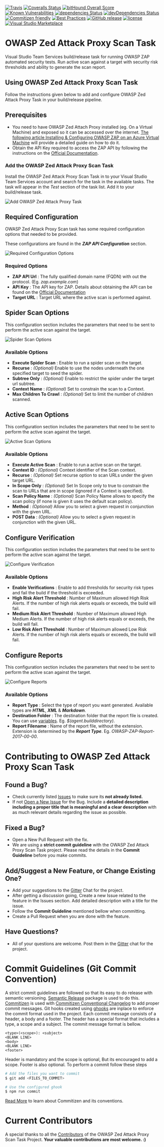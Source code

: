 [![Travis](https://img.shields.io/travis/rust-lang/rust.svg?style=flat-square)](https://travis-ci.org/kasunkv/owasp-zap-vsts-task.svg?branch=master)
[![Coveralls Status](https://img.shields.io/coveralls/kasunkv/owasp-zap-vsts-task.svg?style=flat-square)](https://coveralls.io/github/kasunkv/owasp-zap-vsts-task)
[![bitHound Overall Score](https://www.bithound.io/github/kasunkv/owasp-zap-vsts-task/badges/score.svg)](https://www.bithound.io/github/kasunkv/owasp-zap-vsts-task)
[![Known Vulnerabilities](https://snyk.io/test/github/kasunkv/owasp-zap-vsts-task/badge.svg?style=flat-square)](https://snyk.io/test/github/kasunkv/owasp-zap-vsts-task)
[![dependencies Status](https://david-dm.org/kasunkv/owasp-zap-vsts-task/status.svg?style=flat-square)](https://david-dm.org/kasunkv/owasp-zap-vsts-task)
[![devDependencies Status](https://david-dm.org/kasunkv/owasp-zap-vsts-task/dev-status.svg?style=flat-square)](https://david-dm.org/kasunkv/owasp-zap-vsts-task?type=dev)
[![Commitizen friendly](https://img.shields.io/badge/commitizen-friendly-brightgreen.svg?style=flat-square)](http://commitizen.github.io/cz-cli/)
[![Best Practices](https://bestpractices.coreinfrastructure.org/projects/1188/badge)](https://bestpractices.coreinfrastructure.org/projects/1188)
[![GitHub release](https://img.shields.io/github/release/kasunkv/owasp-zap-vsts-task.svg?style=flat-square)](https://github.com/kasunkv/owasp-zap-vsts-task/releases/latest)
[![license](https://img.shields.io/github/license/mashape/apistatus.svg?style=flat-square)](https://github.com/kasunkv/owasp-zap-vsts-task/blob/master/LICENSE.md)
[![Visual Studio Marketplace](https://img.shields.io/badge/Visual%20Studio%20Marketplace-install-brightgreen.svg?style=flat-square)](https://marketplace.visualstudio.com/items?itemName=kasunkodagoda.owasp-zap-scan)
# OWASP Zed Attack Proxy Scan Task
Visual Studio Team Services build/release task for running OWASP ZAP automated security tests. Run active scan against a target with security risk thresholds and ability to generate the scan report.

## Using OWASP Zed Attack Proxy Scan Task

Follow the instructions given below to add and configure OWASP Zed Attack Proxy Task in your build/release pipeline.

## Prerequisites
* You need to have OWASP Zed Attach Proxy installed (eg. On a Virtual Machine) and exposed so it can be accessed over the internet. [The following article Installing & Configuring OWASP ZAP on an Azure Virtual Machine](https://wpdevkvk.wordpress.com/2017/07/21/automated-security-testing-with-owasp-zed-attack-proxy-1-installing-configuring-owasp-zap-on-an-azure-virtual-machine/) will provide a detailed guide on how to do it.
* Obtain the API Key required to access the ZAP API by following the instructions on the [Official Documentation](https://github.com/zaproxy/zaproxy/wiki/FAQapikey).

### Add the OWASP Zed Attack Proxy Scan Task
Install the OWASP Zed Attack Proxy Scan Task in to your Visual Studio Team Services account and search for the task in the available tasks. The task will appear in the _Test_ section of the task list. Add it to your build/release task.

![Add OWASP Zed Attack Proxy Task](https://raw.githubusercontent.com/kasunkv/owasp-zap-vsts-task/master/screenshots/add-owasp-zap-scan.PNG)

## Required Configuration
OWASP Zed Attack Proxy Scan task has some required configuration options that needed to be provided.

These configurations are found in the _**ZAP API Configuration**_ section.

![Required Configuration Options](https://raw.githubusercontent.com/kasunkv/owasp-zap-vsts-task/master/screenshots/task-added-3-configs-required.PNG)

### Required Options
* **ZAP API Url** : The fully qualified domain name (FQDN) with out the protocol. (Eg. _zap.example.com_)
* **API Key** : The API key for ZAP. Details about obtaining the API can be found on the [Official Documentation](https://github.com/zaproxy/zaproxy/wiki/FAQapikey)
* **Target URL** : Target URL where the active scan is performed against.


## Spider Scan Options
This configuration section includes the parameters that need to be sent to perform the active scan against the target.

![Spider Scan Options](https://raw.githubusercontent.com/kasunkv/owasp-zap-vsts-task/master/screenshots/spider-scan-options.png)

### Available Options
* **Execute Spider Scan** : Enable to run a spider scan on the target.
* **Recurse** : _(Optional)_ Enable to use the nodes underneath the one specified target to seed the spider.
* **Subtree Only** : _(Optional)_ Enable to restrict the spider under the target url subtree.
* **Context Name** : _(Optional)_ Set to constrain the scan to a Context.
* **Max Children To Crawl** : _(Optional)_ Set to limit the number of children scanned.

## Active Scan Options
This configuration section includes the parameters that need to be sent to perform the active scan against the target.

![Active Scan Options](https://raw.githubusercontent.com/kasunkv/owasp-zap-vsts-task/master/screenshots/active-scan-options.PNG)

### Available Options
* **Execute Active Scan** : Enable to run a active scan on the target.
* **Context ID** : _(Optional)_ Context identifier of the Scan context.
* **Recurse** : _(Optional)_ Set recurse option to scan URLs under the given target URL.
* **In Scope Only** : _(Optional)_ Set In Scope only to true to constrain the scan to URLs that are in scope (ignored if a Context is specified).
* **Scan Policy Name** : _(Optional)_ Scan Policy Name allows to specify the scan policy (if none is given it uses the default scan policy).
* **Method** : _(Optional)_ Allow you to select a given request in conjunction with the given URL.
* **POST Data** : _(Optional)_ Allow you to select a given request in conjunction with the given URL.


## Configure Verification
This configuration section includes the parameters that need to be sent to perform the active scan against the target.

![Configure Verification](https://raw.githubusercontent.com/kasunkv/owasp-zap-vsts-task/master/screenshots/configure-verifications.PNG)

### Available Options
* **Enable Verifications** : Enable to add thresholds for security risk types and fail the build if the threshold is exceeded.
* **High Risk Alert Threshold** : Number of Maximum allowed High Risk Alerts. If the number of high risk alerts equals or exceeds, the build will fail.
* **Medium Risk Alert Threshold** : Number of Maximum allowed High Medium Alerts. If the number of high risk alerts equals or exceeds, the build will fail.
* **Low Risk Alert Threshold** : Number of Maximum allowed Low Risk Alerts. If the number of high risk alerts equals or exceeds, the build will fail.


## Configure Reports
This configuration section includes the parameters that need to be sent to perform the active scan against the target.

![Configure Reports](https://raw.githubusercontent.com/kasunkv/owasp-zap-vsts-task/master/screenshots/configure-reports.PNG)

### Available Options
* **Report Type** : Select the type of report you want generated. Available types are _**HTML**_, _**XML**_ & _**Markdown**_.
* **Destination Folder** : The destination folder that the report file is created. You can use [variables](https://go.microsoft.com/fwlink/?LinkID=550988). Eg. _$(agent.builddirectory)_.
* **Report Filename** : Name of the report file, without the extension. Extension is determined by the _**Report Type**_. Eg. _OWASP-ZAP-Report-2017-00-00_.



# Contributing to OWASP Zed Attack Proxy Scan Task

## Found a Bug?

* Check currently listed [Issues](https://github.com/kasunkv/owasp-zap-vsts-task/issues) to make sure its **not already listed.**
* If not [Open a New Issue](https://github.com/kasunkv/owasp-zap-vsts-task/issues/new) for the Bug. Include a **detailed description including a proper title that is meaningful and a clear description** with
as much relevant details regarding the issue as possible.

## Fixed a Bug?

* Open a New Pull Request with the fix.
* We are using a **strict commit guideline** with the OWASP Zed Attack Proxy Scan Task project. Please read the details in the **Commit Guideline** before you make commits.

## Add/Suggest a New Feature, or Change Existing One?

* Add your suggestions to the [Gitter]() Chat for the project.
* After getting a discussion going, Create a new Issue related to the feature in the Issues section. Add detailed description with a title for the issue.
* Follow the **Commit Guideline** mentioned bellow when committing.
* Create a Pull Request when you are done with the feature.

## Have Questions?

* All of your questions are welcome. Post them in the [Gitter]() chat for the project.


# Commit Guidelines (Git Commit Convention)

A strict commit guidelines are followed so that its easy to do release with semantic versioning. [Semantic Release](https://github.com/semantic-release/semantic-release) package is used to do this. [Commitizen](https://www.npmjs.com/package/commitizen) is used with [Commitizen Conventional Changelog](https://www.npmjs.com/package/cz-conventional-changelog) to add proper commit messages. Git hooks  created using [ghooks](https://www.npmjs.com/package/ghooks) are inplace to enforce the commit format used in the project.
Each commit message consists of a header, a body and a footer. The header has a special format that includes a type, a scope and a subject. The commit message format is bellow.

```
<type>(<scope>): <subject>
<BLANK LINE>
<body>
<BLANK LINE>
<footer>
```

Header is mandatory and the scope is optional, But its encouraged to add a scope. Footer is also optional.
To perform a commit follow these steps

```sh
# Add the files you want to commit
$ git add <FILES_TO_COMMIT>

# Use the configured ghook
$ npm run commit
```

[Read More](http://commitizen.github.io/cz-cli/) to learn about Commitizen and its conventions.

# Current Contributors

A special thanks to all the [Contributors](https://github.com/kasunkv/owasp-zap-vsts-task/graphs/contributors) of the OWASP Zed Attack Proxy Scan Task Project.
**Your valuable contributions are most welcome. :)**